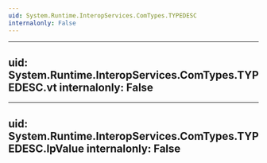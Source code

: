 ```yaml
---
uid: System.Runtime.InteropServices.ComTypes.TYPEDESC
internalonly: False
---
```


---
uid: System.Runtime.InteropServices.ComTypes.TYPEDESC.vt
internalonly: False
---

---
uid: System.Runtime.InteropServices.ComTypes.TYPEDESC.lpValue
internalonly: False
---
